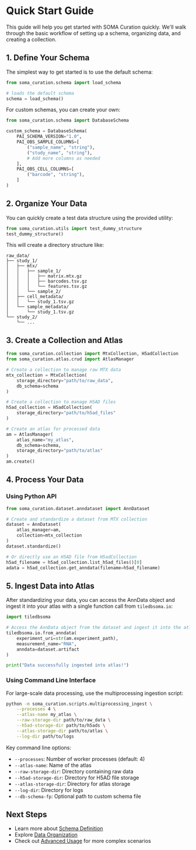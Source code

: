 # Quick Start Guide

This guide will help you get started with SOMA Curation quickly. We'll walk through the basic workflow of setting up a schema, organizing data, and creating a collection.

## 1. Define Your Schema

The simplest way to get started is to use the default schema:

```python
from soma_curation.schema import load_schema

# loads the default schema
schema = load_schema()
```

For custom schemas, you can create your own:

```python
from soma_curation.schema import DatabaseSchema

custom_schema = DatabaseSchema(
    PAI_SCHEMA_VERSION="1.0",
    PAI_OBS_SAMPLE_COLUMNS=[
        ("sample_name", "string"),
        ("study_name", "string"),
        # Add more columns as needed
    ],
    PAI_OBS_CELL_COLUMNS=[
        ("barcode", "string"),
    ]
)
```

## 2. Organize Your Data

You can quickly create a test data structure using the provided utility:

```python
from soma_curation.utils import test_dummy_structure
test_dummy_structure()
```

This will create a directory structure like:

```
raw_data/
├── study_1/
│   ├── mtx/
│   │   ├── sample_1/
│   │   │   ├── matrix.mtx.gz
│   │   │   ├── barcodes.tsv.gz
│   │   │   └── features.tsv.gz
│   │   └── sample_2/
│   ├── cell_metadata/
│   │   └── study_1.tsv.gz
│   └── sample_metadata/
│       └── study_1.tsv.gz
└── study_2/
    └── ...
```

## 3. Create a Collection and Atlas

```python
from soma_curation.collection import MtxCollection, H5adCollection
from soma_curation.atlas.crud import AtlasManager

# Create a collection to manage raw MTX data
mtx_collection = MtxCollection(
    storage_directory="path/to/raw_data",
    db_schema=schema
)

# Create a collection to manage H5AD files
h5ad_collection = H5adCollection(
    storage_directory="path/to/h5ad_files"
)

# Create an atlas for processed data
am = AtlasManager(
    atlas_name="my_atlas",
    db_schema=schema,
    storage_directory="path/to/atlas"
)
am.create()
```

## 4. Process Your Data

### Using Python API

```python
from soma_curation.dataset.anndataset import AnnDataset

# Create and standardize a dataset from MTX collection
dataset = AnnDataset(
    atlas_manager=am,
    collection=mtx_collection
)
dataset.standardize()

# Or directly use an H5AD file from H5adCollection
h5ad_filename = h5ad_collection.list_h5ad_files()[0]
adata = h5ad_collection.get_anndata(filename=h5ad_filename)
```

## 5. Ingest Data into Atlas

After standardizing your data, you can access the AnnData object and ingest it into your atlas with a single function call from `tiledbsoma.io`:

```python
import tiledbsoma

# Access the AnnData object from the dataset and ingest it into the atlas
tiledbsoma.io.from_anndata(
    experiment_uri=str(am.experiment_path),
    measurement_name="RNA",
    anndata=dataset.artifact
)

print("Data successfully ingested into atlas!")
```

### Using Command Line Interface

For large-scale data processing, use the multiprocessing ingestion script:

```bash
python -m soma_curation.scripts.multiprocessing_ingest \
    --processes 4 \
    --atlas-name my_atlas \
    --raw-storage-dir path/to/raw_data \
    --h5ad-storage-dir path/to/h5ads \
    --atlas-storage-dir path/to/atlas \
    --log-dir path/to/logs
```

Key command line options:

- `--processes`: Number of worker processes (default: 4)
- `--atlas-name`: Name of the atlas
- `--raw-storage-dir`: Directory containing raw data
- `--h5ad-storage-dir`: Directory for H5AD file storage
- `--atlas-storage-dir`: Directory for atlas storage
- `--log-dir`: Directory for logs
- `--db-schema-fp`: Optional path to custom schema file

## Next Steps

- Learn more about [Schema Definition](user_guide/schema.md)
- Explore [Data Organization](user_guide/data_organization.md)
- Check out [Advanced Usage](examples/advanced.md) for more complex scenarios
